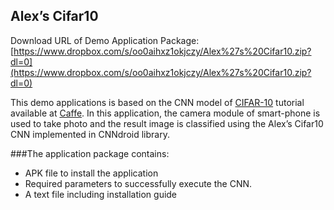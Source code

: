 ## Alex’s Cifar10

Download URL of Demo Application Package: [https://www.dropbox.com/s/oo0aihxz1okjczy/Alex%27s%20Cifar10.zip?dl=0](https://www.dropbox.com/s/oo0aihxz1okjczy/Alex%27s%20Cifar10.zip?dl=0)

This demo applications is based on the CNN model of [CIFAR-10](https://code.google.com/p/cuda-convnet/) tutorial available at [Caffe](https://github.com/BVLC/caffe/tree/master/examples/cifar10).
In this application, the camera module of smart-phone is used to take photo and the result image is classified using the Alex’s Cifar10 CNN implemented in CNNdroid library.

###The application package contains:
* APK file to install the application
* Required parameters to successfully execute the CNN.
* A text file including installation guide
